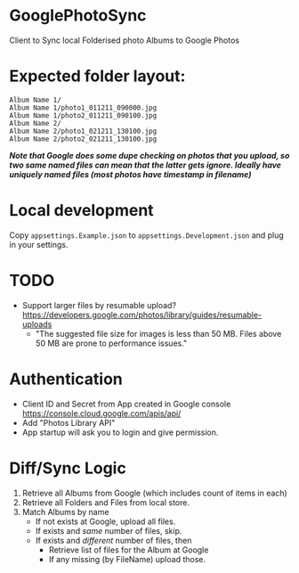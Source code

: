 # GooglePhotoSync
Client to Sync local Folderised photo Albums to Google Photos

# Expected folder layout:

```
Album Name 1/
Album Name 1/photo1_011211_090000.jpg
Album Name 1/photo2_011211_090100.jpg
Album Name 2/
Album Name 2/photo1_021211_130100.jpg
Album Name 2/photo2_021211_130100.jpg
```

***Note that Google does some dupe checking on photos that you upload, so two same named files can mean that the latter gets ignore. Ideally have uniquely named files (most photos have timestamp in filename)***

# Local development
Copy `appsettings.Example.json` to `appsettings.Development.json` and plug in your settings.

# TODO

- Support larger files by resumable upload? https://developers.google.com/photos/library/guides/resumable-uploads
    - "The suggested file size for images is less than 50 MB. Files above 50 MB are prone to performance issues."

# Authentication

- Client ID and Secret from App created in Google console https://console.cloud.google.com/apis/api/
- Add "Photos Library API"
- App startup will ask you to login and give permission.

# Diff/Sync Logic

1. Retrieve all Albums from Google (which includes count of items in each)
2. Retrieve all Folders and Files from local store.
3. Match Albums by name
   - If not exists at Google, upload all files.
   - If exists and _same_ number of files, skip.
   - If exists and _different_ number of files, then
     - Retrieve list of files for the Album at Google
     - If any missing (by FileName) upload those.
